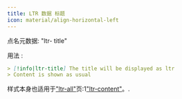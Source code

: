 ```yaml
---
title: LTR 数据 标题
icon: material/align-horizontal-left
---
```


点名元数据: "ltr- title"

用法 :
```md
> [!info|ltr-title] The title will be displayed as ltr
> Content is shown as usual
```

样式本身也适用于["ltr-all"](../combined-styling/page-12.md)页:1["ltr-content"](../content-styling/page-2.md)。.